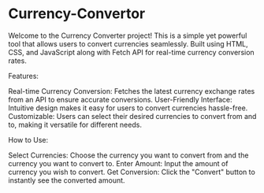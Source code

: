 # Currency-Convertor
Welcome to the Currency Converter project! This is a simple yet powerful tool that allows users to convert currencies seamlessly. Built using HTML, CSS, and JavaScript along with Fetch API for real-time currency conversion rates. 

Features:

Real-time Currency Conversion: Fetches the latest currency exchange rates from an API to ensure accurate conversions.
User-Friendly Interface: Intuitive design makes it easy for users to convert currencies hassle-free.
Customizable: Users can select their desired currencies to convert from and to, making it versatile for different needs.

How to Use:

Select Currencies: Choose the currency you want to convert from and the currency you want to convert to.
Enter Amount: Input the amount of currency you wish to convert.
Get Conversion: Click the "Convert" button to instantly see the converted amount.
